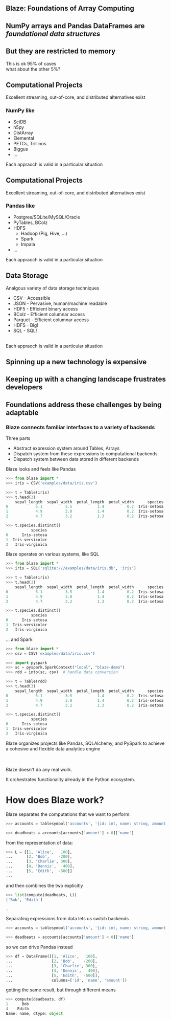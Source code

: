## Blaze: Foundations of Array Computing



## NumPy arrays and Pandas DataFrames are *foundational data structures*


## But they are restricted to memory

This is ok 95% of cases<br>
what about the other 5%?


## Computational Projects

Excellent streaming, out-of-core, and distributed alternatives exist

### NumPy like

*   SciDB
*   h5py
*   DistArray
*   Elemental
*   PETCs, Trillinos
*   Biggus
*   ...

Each appraoch is valid in a particular situation


## Computational Projects

Excellent streaming, out-of-core, and distributed alternatives exist

### Pandas like

*   Postgres/SQLite/MySQL/Oracle
*   PyTables, BColz
*   HDFS
    * Hadoop (Pig, Hive, ...)
    * Spark
    * Impala
*   ...

Each appraoch is valid in a particular situation


## Data Storage

Analgous variety of data storage techniques
</br>

- CSV - Accessible
- JSON - Pervasive, human/machine readable
- HDF5 - Efficient binary access
- BColz - Efficient columnar access
- Parquet - Efficient columnar access
- HDFS - Big!
- SQL - SQL!

</br>
Each appraoch is valid in a particular situation


## Spinning up a new technology is expensive


## Keeping up with a changing landscape frustrates developers


## Foundations address these challenges by being adaptable



### Blaze connects familiar interfaces to a variety of backends

Three parts

*   Abstract expression system around Tables, Arrays
*   Dispatch system from these expressions to computational backends
*   Dispatch system between data stored in different backends


Blaze looks and feels like Pandas

```Python
>>> from blaze import *
>>> iris = CSV('examples/data/iris.csv')

>>> t = Table(iris)
>>> t.head(3)
    sepal_length  sepal_width  petal_length  petal_width      species
0            5.1          3.5           1.4          0.2  Iris-setosa
1            4.9          3.0           1.4          0.2  Iris-setosa
2            4.7          3.2           1.3          0.2  Iris-setosa

>>> t.species.distinct()
           species
0      Iris-setosa
1  Iris-versicolor
2   Iris-virginica
```


Blaze operates on various systems, like SQL

```Python
>>> from blaze import *
>>> iris = SQL('sqlite:///examples/data/iris.db', 'iris')

>>> t = Table(iris)
>>> t.head(3)
    sepal_length  sepal_width  petal_length  petal_width      species
0            5.1          3.5           1.4          0.2  Iris-setosa
1            4.9          3.0           1.4          0.2  Iris-setosa
2            4.7          3.2           1.3          0.2  Iris-setosa

>>> t.species.distinct()
           species
0      Iris-setosa
1  Iris-versicolor
2   Iris-virginica
```


... and Spark

```Python
>>> from blaze import *
>>> csv = CSV('examples/data/iris.csv')

>>> import pyspark
>>> sc = pyspark.SparkContext("local", "blaze-demo")
>>> rdd = into(sc, csv)  # handle data conversion

>>> t = Table(rdd)
>>> t.head(3)
    sepal_length  sepal_width  petal_length  petal_width      species
0            5.1          3.5           1.4          0.2  Iris-setosa
1            4.9          3.0           1.4          0.2  Iris-setosa
2            4.7          3.2           1.3          0.2  Iris-setosa

>>> t.species.distinct()
           species
0      Iris-setosa
1  Iris-versicolor
2   Iris-virginica
```



Blaze organizes projects like Pandas, SQLAlchemy, and PySpark to achieve a cohesive and flexible data analytics engine

</br></br>
Blaze doesn't do any real work.

It orchestrates functionality already in the Python ecosystem.


# How does Blaze work?


Blaze separates the computations that we want to perform:

```python
>>> accounts = tablesymbol('accounts', '{id: int, name: string, amount: int}')

>>> deadbeats = accounts[accounts['amount'] < 0]['name']
```

from the representation of data:

```python
>>> L = [[1, 'Alice',   100],
...      [2, 'Bob',    -200],
...      [3, 'Charlie', 300],
...      [4, 'Dennis',   400],
...      [5, 'Edith',  -500]]
...
```

and then combines the two explicitly

```python
>>> list(compute(deadbeats, L))
['Bob', 'Edith']

.
```


Separating expressions from data lets us switch backends

```python
>>> accounts = tablesymbol('accounts', '{id: int, name: string, amount: int}')

>>> deadbeats = accounts[accounts['amount'] < 0]['name']
```

so we can drive Pandas instead

```python
>>> df = DataFrame([[1, 'Alice',   100],
...                 [2, 'Bob',    -200],
...                 [3, 'Charlie', 300],
...                 [4, 'Dennis',   400],
...                 [5, 'Edith',  -500]],
...                 columns=['id', 'name', 'amount'])
```

getting the same result, but through different means

```python
>>> compute(deadbeats, df)
1      Bob
4    Edith
Name: name, dtype: object
```
